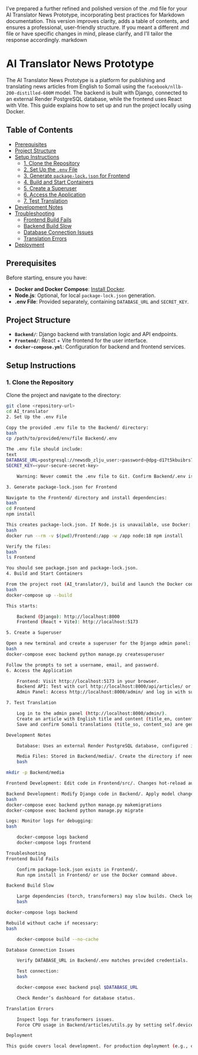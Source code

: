 I’ve prepared a further refined and polished version of the .md file for your AI Translator News Prototype, incorporating best practices for Markdown documentation. This version improves clarity, adds a table of contents, and ensures a professional, user-friendly structure. If you meant a different .md file or have specific changes in mind, please clarify, and I’ll tailor the response accordingly.
markdown
# AI Translator News Prototype

The AI Translator News Prototype is a platform for publishing and translating news articles from English to Somali using the `facebook/nllb-200-distilled-600M` model. The backend is built with Django, connected to an external Render PostgreSQL database, while the frontend uses React with Vite. This guide explains how to set up and run the project locally using Docker.

## Table of Contents

- [Prerequisites](#prerequisites)
- [Project Structure](#project-structure)
- [Setup Instructions](#setup-instructions)
  - [1. Clone the Repository](#1-clone-the-repository)
  - [2. Set Up the `.env` File](#2-set-up-the-env-file)
  - [3. Generate `package-lock.json` for Frontend](#3-generate-package-lockjson-for-frontend)
  - [4. Build and Start Containers](#4-build-and-start-containers)
  - [5. Create a Superuser](#5-create-a-superuser)
  - [6. Access the Application](#6-access-the-application)
  - [7. Test Translation](#7-test-translation)
- [Development Notes](#development-notes)
- [Troubleshooting](#troubleshooting)
  - [Frontend Build Fails](#frontend-build-fails)
  - [Backend Build Slow](#backend-build-slow)
  - [Database Connection Issues](#database-connection-issues)
  - [Translation Errors](#translation-errors)
- [Deployment](#deployment)

## Prerequisites

Before starting, ensure you have:

- **Docker and Docker Compose**: [Install Docker](https://docs.docker.com/get-docker/).
- **Node.js**: Optional, for local `package-lock.json` generation.
- **.env File**: Provided separately, containing `DATABASE_URL` and `SECRET_KEY`.

## Project Structure

- **`Backend/`**: Django backend with translation logic and API endpoints.
- **`Frontend/`**: React + Vite frontend for the user interface.
- **`docker-compose.yml`**: Configuration for backend and frontend services.

## Setup Instructions

### 1. Clone the Repository

Clone the project and navigate to the directory:

```bash
git clone <repository-url>
cd AI_translator
2. Set Up the .env File

Copy the provided .env file to the Backend/ directory:
bash
cp /path/to/provided/env/file Backend/.env

The .env file should include:
text
DATABASE_URL=postgresql://newsdb_zlju_user:<password>@dpg-d17t5kbuibrs738427ig-a.oregon-postgres.render.com/newsdb_zlju
SECRET_KEY=<your-secure-secret-key>

    Warning: Never commit the .env file to Git. Confirm Backend/.env is in .gitignore.

3. Generate package-lock.json for Frontend

Navigate to the Frontend/ directory and install dependencies:
bash
cd Frontend
npm install

This creates package-lock.json. If Node.js is unavailable, use Docker:
bash
docker run --rm -v $(pwd)/Frontend:/app -w /app node:18 npm install

Verify the files:
bash
ls Frontend

You should see package.json and package-lock.json.
4. Build and Start Containers

From the project root (AI_translator/), build and launch the Docker containers:
bash
docker-compose up --build

This starts:

    Backend (Django): http://localhost:8000
    Frontend (React + Vite): http://localhost:5173

5. Create a Superuser

Open a new terminal and create a superuser for the Django admin panel:
bash
docker-compose exec backend python manage.py createsuperuser

Follow the prompts to set a username, email, and password.
6. Access the Application

    Frontend: Visit http://localhost:5173 in your browser.
    Backend API: Test with curl http://localhost:8000/api/articles/ or open in a browser.
    Admin Panel: Access http://localhost:8000/admin/ and log in with superuser credentials.

7. Test Translation

    Log in to the admin panel (http://localhost:8000/admin/).
    Create an article with English title and content (title_en, content_en).
    Save and confirm Somali translations (title_so, content_so) are generated.

Development Notes

    Database: Uses an external Render PostgreSQL database, configured in .env.

    Media Files: Stored in Backend/media/. Create the directory if needed:
    bash

mkdir -p Backend/media

Frontend Development: Edit code in Frontend/src/. Changes hot-reload automatically.

Backend Development: Modify Django code in Backend/. Apply model changes with:
bash
docker-compose exec backend python manage.py makemigrations
docker-compose exec backend python manage.py migrate

Logs: Monitor logs for debugging:
bash

    docker-compose logs backend
    docker-compose logs frontend

Troubleshooting
Frontend Build Fails

    Confirm package-lock.json exists in Frontend/.
    Run npm install in Frontend/ or use the Docker command above.

Backend Build Slow

    Large dependencies (torch, transformers) may slow builds. Check logs:
    bash

docker-compose logs backend

Rebuild without cache if necessary:
bash

    docker-compose build --no-cache

Database Connection Issues

    Verify DATABASE_URL in Backend/.env matches provided credentials.

    Test connection:
    bash

    docker-compose exec backend psql $DATABASE_URL

    Check Render’s dashboard for database status.

Translation Errors

    Inspect logs for transformers issues.
    Force CPU usage in Backend/articles/utils.py by setting self.device = "cpu".

Deployment

This guide covers local development. For production deployment (e.g., on Render), contact the project maintainer for guidance on Render-specific configurations, such as environment settings or S3 for media storage.